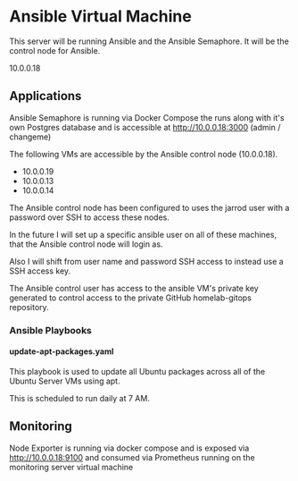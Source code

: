 # Ansible Virtual Machine

This server will be running Ansible and the Ansible Semaphore. It will be the control node for Ansible.

10.0.0.18

## Applications

Ansible Semaphore is running via Docker Compose the runs along with it's own Postgres database and is accessible at http://10.0.0.18:3000 (admin / changeme)

The following VMs are accessible by the Ansible control node (10.0.0.18).

- 10.0.0.19
- 10.0.0.13
- 10.0.0.14

The Ansible control node has been configured to uses the jarrod user with a password over SSH to access these nodes.

In the future I will set up a specific ansible user on all of these machines, that the Ansible control node will login as.

Also I will shift from user name and password SSH access to instead use a SSH access key.

The Ansible control user has access to the ansible VM's private key generated to control access to the private GitHub homelab-gitops repository.

### Ansible Playbooks

#### update-apt-packages.yaml

This playbook is used to update all Ubuntu packages across all of the Ubuntu Server VMs using apt.

This is scheduled to run daily at 7 AM.

## Monitoring

Node Exporter is running via docker compose and is exposed via http://10.0.0.18:9100 and consumed via Prometheus running on the monitoring server virtual machine
